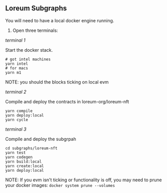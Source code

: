 ## Loreum Subgraphs

You will need to have a local docker engine running. 

1. Open three terminals:

*terminal 1*

Start the docker stack.
```shell
# got intel machines
yarn intel
# for macs
yarn m1
```
NOTE: you should the blocks ticking on local evm

*terminal 2*

Compile and deploy the contracts in loreum-org/loreum-nft
```shell
yarn compile
yarn deploy:local
yarn cycle
```

*terminal 3*

Compile and deploy the subgrpah
```shell
cd subgraphs/loreum-nft
yarn test
yarn codegen
yarn build:local
yarn create:local
yarn deploy:local
```

NOTE: If you evm isn't ticking or functionality is off, you may need to prune your docker images:
`docker system prune --volumes`